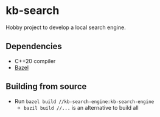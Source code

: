 # kb-search

Hobby project to develop a local search engine.

## Dependencies

- C++20 compiler
- [Bazel](https://bazel.build/install)

## Building from source

- Run `bazel build //kb-search-engine:kb-search-engine`
  - `bazil build //...` is an alternative to build all
